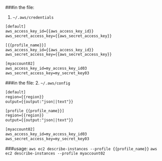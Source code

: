 ###in the file:
1. `~/.aws/credentials`

```html
[default]
aws_access_key_id={{aws_access_key_id}}
aws_secret_access_key={{aws_secret_access_key}}

[{{profile_name}}]
aws_access_key_id={{aws_access_key_id}}
aws_secret_access_key={{aws_secret_access_key}}

[myaccount02]
aws_access_key_id=my_access_key_id03
aws_secret_access_key=my_secret_key03
```

###in the file:
2. `~/.aws/config`

```html
[default]
region={{region}}
output={{output:"json||text"}}

[profile {{profile_name}}]
region={{region}}
output={{output:"json||text"}}

[myaccount02]
aws_access_key_id=my_access_key_id03
aws_secret_access_key=my_secret_key03
```

###usage:
`aws ec2 describe-instances --profile {{profile_name}}`
`aws ec2 describe-instances --profile myaccount02`